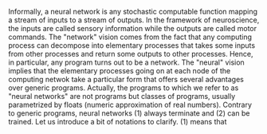 
Informally, a neural network is any stochastic computable function mapping a stream of inputs to a stream of outputs.
In the framework of neuroscience, the inputs are called sensory information while the outputs are called motor commands.
The "network" vision comes from the fact that any computing process can decompose into elementary processes that takes some inputs from other processes and return some outputs to other processes.
Hence, in particular, any program turns out to be a network.
The "neural" vision implies that the elementary processes going on at each node of the computing netwok take a particular form that offers several advantages over generic programs.
Actually, the programs to which we refer to as "neural networks" are not programs but classes of programs, usually parametrized by floats (numeric approximation of real numbers).
Contrary to generic programs, neural networks (1) always terminate and (2) can be trained.
Let us introduce a bit of notations to clarify.
(1) means that

